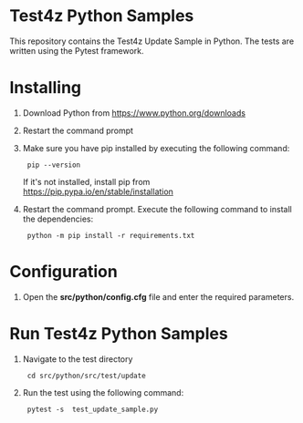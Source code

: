 # Test4z Python Samples

This repository contains the Test4z Update Sample in Python. The tests are written using the Pytest framework.

# Installing

1. Download Python from https://www.python.org/downloads

2. Restart the command prompt

3. Make sure you have pip installed by executing the following command:

        pip --version
    If it's not installed, install pip from https://pip.pypa.io/en/stable/installation

4. Restart the command prompt. Execute the following command to install the dependencies:

        python -m pip install -r requirements.txt        
      
# Configuration 

1. Open the **src/python/config.cfg** file and enter the required parameters.

# Run Test4z Python Samples

1. Navigate to the test directory

        cd src/python/src/test/update 

2. Run the test using the following command:

        pytest -s  test_update_sample.py 
